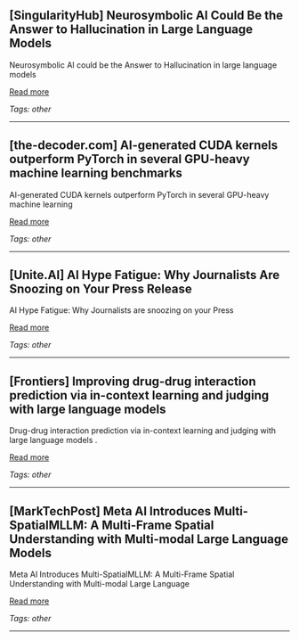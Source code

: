 ## [SingularityHub] Neurosymbolic AI Could Be the Answer to Hallucination in Large Language Models

Neurosymbolic AI could be the Answer to Hallucination in large language models

[Read more](https://singularityhub.com/2025/06/02/neurosymbolic-ai-is-the-answer-to-large-language-models-inability-to-stop-hallucinating/)

_Tags: other_

---
## [the-decoder.com] AI-generated CUDA kernels outperform PyTorch in several GPU-heavy machine learning benchmarks

AI-generated CUDA kernels outperform PyTorch in several GPU-heavy machine learning

[Read more](https://the-decoder.com/ai-generated-cuda-kernels-outperform-pytorch-in-several-gpu-heavy-machine-learning-benchmarks/)

_Tags: other_

---
## [Unite.AI] AI Hype Fatigue: Why Journalists Are Snoozing on Your Press Release

AI Hype Fatigue: Why Journalists are snoozing on your Press

[Read more](https://www.unite.ai/ai-hype-fatigue-why-journalists-are-snoozing-on-your-press-release/)

_Tags: other_

---
## [Frontiers] Improving drug-drug interaction prediction via in-context learning and judging with large language models

Drug-drug interaction prediction via in-context learning and judging with large language models .

[Read more](https://www.frontiersin.org/journals/pharmacology/articles/10.3389/fphar.2025.1589788/full)

_Tags: other_

---
## [MarkTechPost] Meta AI Introduces Multi-SpatialMLLM: A Multi-Frame Spatial Understanding with Multi-modal Large Language Models

Meta AI Introduces Multi-SpatialMLLM: A Multi-Frame Spatial Understanding with Multi-modal Large Language

[Read more](https://www.marktechpost.com/2025/05/27/meta-ai-introduces-multi-spatialmllm-a-multi-frame-spatial-understanding-with-multi-modal-large-language-models/)

_Tags: other_

---

